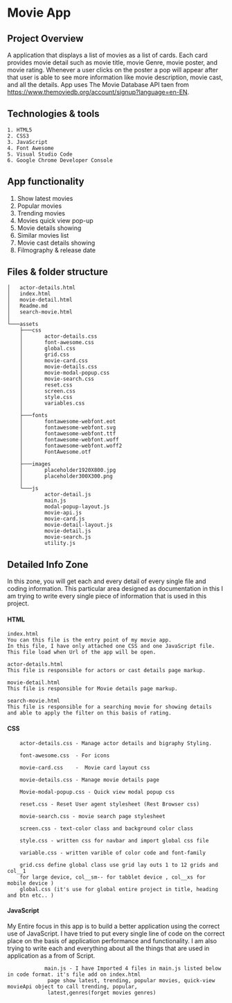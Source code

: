 # Movie App

## Project Overview
A application that displays a list of movies as a list of cards. Each card provides movie detail such as movie title, movie Genre, movie poster, and movie rating. Whenever a user clicks on the poster a pop will appear after that user is able to see more information like movie description, movie cast, and all the details. App uses The Movie Database API taen from https://www.themoviedb.org/account/signup?language=en-EN.

## Technologies & tools 
    1. HTML5
    2. CSS3
    3. JavaScript
    4. Font Awesome
    5. Visual Studio Code
    6. Google Chrome Developer Console
    
 ## App functionality
1. Show latest movies
2. Popular movies
3. Trending movies
4. Movies quick view pop-up
5. Movie details showing
6. Similar movies list
7. Movie cast details showing
8. Filmography & release date

## Files & folder structure
    │   actor-details.html
    │   index.html
    │   movie-detail.html
    │   Readme.md
    │   search-movie.html
    │
    └───assets
        ├───css
        │       actor-details.css
        │       font-awesome.css
        │       global.css
        │       grid.css
        │       movie-card.css
        │       movie-details.css
        │       movie-modal-popup.css
        │       movie-search.css
        │       reset.css
        │       screen.css
        │       style.css
        │       variables.css
        │
        ├───fonts
        │       fontawesome-webfont.eot
        │       fontawesome-webfont.svg
        │       fontawesome-webfont.ttf
        │       fontawesome-webfont.woff
        │       fontawesome-webfont.woff2
        │       FontAwesome.otf
        │
        ├───images
        │       placeholder1920X800.jpg
        │       placeholder300X300.png
        │
        └───js
                actor-detail.js
                main.js
                modal-popup-layout.js
                movie-api.js
                movie-card.js
                movie-detail-layout.js
                movie-detail.js
                movie-search.js
                utility.js
                
## Detailed Info Zone
In this zone, you will get each and every detail of every single file and coding information. This particular area designed as documentation in this I am trying to write every single piece of information that is used in this project.
#### HTML
    index.html 
    You can this file is the entry point of my movie app. 
    In this file, I have only attached one CSS and one JavaScript file.     
    This file load when Url of the app will be open.
    
    actor-details.html 
    This file is responsible for actors or cast details page markup.
    
    movie-detail.html
    This file is responsible for Movie details page markup.
    
    search-movie.html
    This file is responsible for a searching movie for showing details 
    and able to apply the filter on this basis of rating.

#### CSS

        actor-details.css - Manage actor details and bigraphy Styling.
        
        font-awesome.css  - For icons
        
        movie-card.css    -  Movie card layout css
        
        movie-details.css - Manage movie details page
        
        Movie-modal-popup.css - Quick view modal popup css
        
        reset.css - Reset User agent stylesheet (Rest Browser css)
        
        movie-search.css - movie search page stylesheet
        
        screen.css - text-color class and background color class
        
        style.css - written css for navbar and import global css file
        
        variable.css - written varible of color code and font-family
        
        grid.css define global class use grid lay outs 1 to 12 grids and col__1 
        for large device, col__sm-- for tabblet device , col__xs for mobile device )
        global.css (it's use for global entire project in title, heading and btn etc.. )

#### JavaScript

My Entire focus in this app is to build a better application using the correct use of JavaScript. I have tried to put every single line of code on the correct place on the basis of application performance and functionality. I am also trying to write each and everything about all the things that are used in application as a from of Script.

                main.js - I have Imported 4 files in main.js listed below in code format. it's file add on index.html
                 page show latest, trending, popular movies, quick-view movieApi object to call trending, popular,
                 latest,genres(forget movies genres)

       







        
